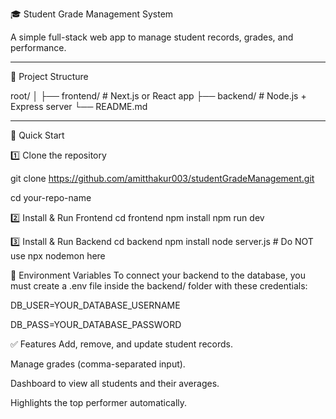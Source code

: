🎓 Student Grade Management System

A simple full-stack web app to manage student records, grades, and performance.

---

 📂 Project Structure

root/
│
├── frontend/ # Next.js or React app
├── backend/ # Node.js + Express server
└── README.md


---

 🚀 Quick Start

1️⃣ Clone the repository

git clone https://github.com/amitthakur003/studentGradeManagement.git

cd your-repo-name

2️⃣ Install & Run Frontend
cd frontend
npm install
npm run dev

3️⃣ Install & Run Backend
cd backend
npm install
node server.js   # Do NOT use npx nodemon here


🔐 Environment Variables
To connect your backend to the database, you must create a .env file inside the backend/ folder with these credentials:

DB_USER=YOUR_DATABASE_USERNAME

DB_PASS=YOUR_DATABASE_PASSWORD


✅ Features
Add, remove, and update student records.

Manage grades (comma-separated input).

Dashboard to view all students and their averages.

Highlights the top performer automatically.